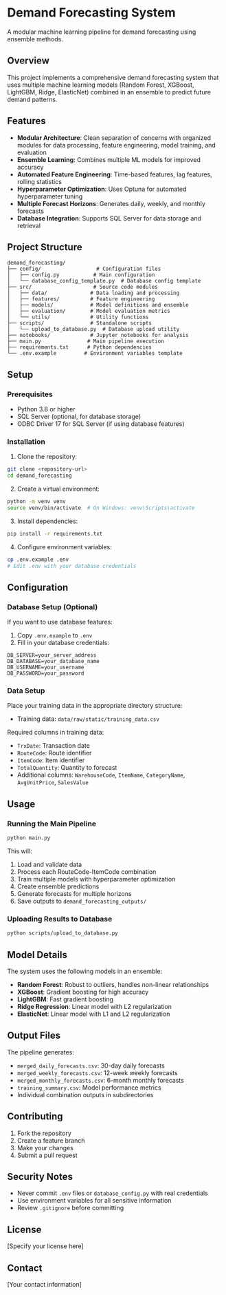 # Demand Forecasting System

A modular machine learning pipeline for demand forecasting using ensemble methods.

## Overview

This project implements a comprehensive demand forecasting system that uses multiple machine learning models (Random Forest, XGBoost, LightGBM, Ridge, ElasticNet) combined in an ensemble to predict future demand patterns.

## Features

- **Modular Architecture**: Clean separation of concerns with organized modules for data processing, feature engineering, model training, and evaluation
- **Ensemble Learning**: Combines multiple ML models for improved accuracy
- **Automated Feature Engineering**: Time-based features, lag features, rolling statistics
- **Hyperparameter Optimization**: Uses Optuna for automated hyperparameter tuning
- **Multiple Forecast Horizons**: Generates daily, weekly, and monthly forecasts
- **Database Integration**: Supports SQL Server for data storage and retrieval

## Project Structure

```
demand_forecasting/
├── config/                  # Configuration files
│   ├── config.py           # Main configuration
│   └── database_config_template.py  # Database config template
├── src/                    # Source code modules
│   ├── data/              # Data loading and processing
│   ├── features/          # Feature engineering
│   ├── models/            # Model definitions and ensemble
│   ├── evaluation/        # Model evaluation metrics
│   └── utils/             # Utility functions
├── scripts/               # Standalone scripts
│   └── upload_to_database.py  # Database upload utility
├── notebooks/             # Jupyter notebooks for analysis
├── main.py               # Main pipeline execution
├── requirements.txt      # Python dependencies
└── .env.example         # Environment variables template
```

## Setup

### Prerequisites

- Python 3.8 or higher
- SQL Server (optional, for database storage)
- ODBC Driver 17 for SQL Server (if using database features)

### Installation

1. Clone the repository:
```bash
git clone <repository-url>
cd demand_forecasting
```

2. Create a virtual environment:
```bash
python -m venv venv
source venv/bin/activate  # On Windows: venv\Scripts\activate
```

3. Install dependencies:
```bash
pip install -r requirements.txt
```

4. Configure environment variables:
```bash
cp .env.example .env
# Edit .env with your database credentials
```

## Configuration

### Database Setup (Optional)

If you want to use database features:

1. Copy `.env.example` to `.env`
2. Fill in your database credentials:
```
DB_SERVER=your_server_address
DB_DATABASE=your_database_name
DB_USERNAME=your_username
DB_PASSWORD=your_password
```

### Data Setup

Place your training data in the appropriate directory structure:
- Training data: `data/raw/static/training_data.csv`

Required columns in training data:
- `TrxDate`: Transaction date
- `RouteCode`: Route identifier
- `ItemCode`: Item identifier
- `TotalQuantity`: Quantity to forecast
- Additional columns: `WarehouseCode`, `ItemName`, `CategoryName`, `AvgUnitPrice`, `SalesValue`

## Usage

### Running the Main Pipeline

```bash
python main.py
```

This will:
1. Load and validate data
2. Process each RouteCode-ItemCode combination
3. Train multiple models with hyperparameter optimization
4. Create ensemble predictions
5. Generate forecasts for multiple horizons
6. Save outputs to `demand_forecasting_outputs/`

### Uploading Results to Database

```bash
python scripts/upload_to_database.py
```

## Model Details

The system uses the following models in an ensemble:
- **Random Forest**: Robust to outliers, handles non-linear relationships
- **XGBoost**: Gradient boosting for high accuracy
- **LightGBM**: Fast gradient boosting
- **Ridge Regression**: Linear model with L2 regularization
- **ElasticNet**: Linear model with L1 and L2 regularization

## Output Files

The pipeline generates:
- `merged_daily_forecasts.csv`: 30-day daily forecasts
- `merged_weekly_forecasts.csv`: 12-week weekly forecasts
- `merged_monthly_forecasts.csv`: 6-month monthly forecasts
- `training_summary.csv`: Model performance metrics
- Individual combination outputs in subdirectories

## Contributing

1. Fork the repository
2. Create a feature branch
3. Make your changes
4. Submit a pull request

## Security Notes

- Never commit `.env` files or `database_config.py` with real credentials
- Use environment variables for all sensitive information
- Review `.gitignore` before committing

## License

[Specify your license here]

## Contact

[Your contact information]